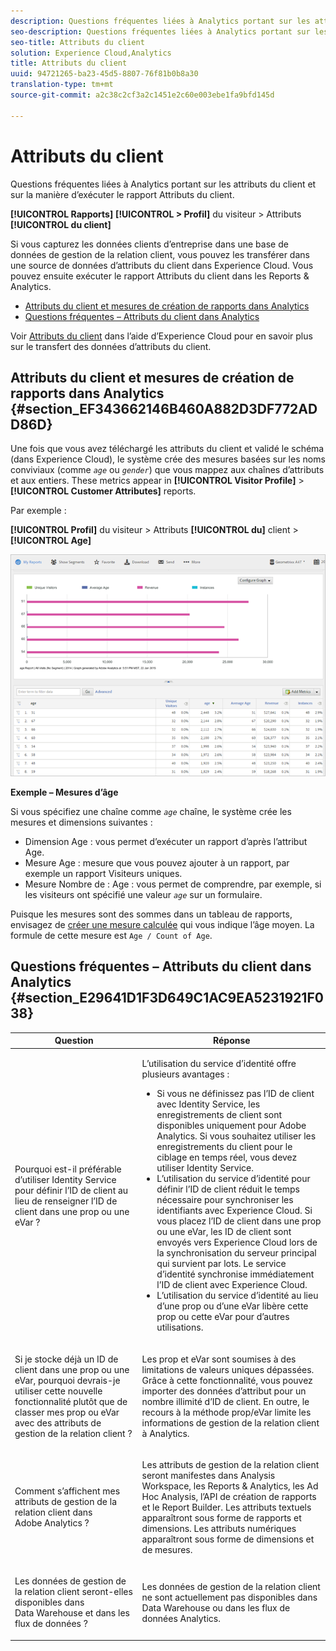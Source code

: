 ```yaml
---
description: Questions fréquentes liées à Analytics portant sur les attributs du client et sur la manière d’exécuter le rapport Attributs du client.
seo-description: Questions fréquentes liées à Analytics portant sur les attributs du client et sur la manière d’exécuter le rapport Attributs du client.
seo-title: Attributs du client
solution: Experience Cloud,Analytics
title: Attributs du client
uuid: 94721265-ba23-45d5-8807-76f81b0b8a30
translation-type: tm+mt
source-git-commit: a2c38c2cf3a2c1451e2c60e003ebe1fa9bfd145d

---
```



# Attributs du client

Questions fréquentes liées à Analytics portant sur les attributs du client et sur la manière d’exécuter le rapport Attributs du client.

**[!UICONTROL Rapports]** **[!UICONTROL &gt; Profil]** du visiteur &gt; Attributs **[!UICONTROL du client]**

Si vous capturez les données clients d’entreprise dans une base de données de gestion de la relation client, vous pouvez les transférer dans une source de données d’attributs du client dans Experience Cloud. Vous pouvez ensuite exécuter le rapport Attributs du client dans les Reports &amp; Analytics.

* [Attributs du client et mesures de création de rapports dans Analytics](../../../components/c-variables/dimensionslist/reports-customer-attributes.md#section_EF343662146B460A882D3DF772ADD86D)
* [Questions fréquentes – Attributs du client dans Analytics](../../../components/c-variables/dimensionslist/reports-customer-attributes.md#section_E29641D1F3D649C1AC9EA5231921F038)

Voir [Attributs du client](https://marketing.adobe.com/resources/help/en_US/mcloud/attributes.html) dans l’aide d’Experience Cloud pour en savoir plus sur le transfert des données d’attributs du client.

## Attributs du client et mesures de création de rapports dans Analytics {#section_EF343662146B460A882D3DF772ADD86D}

Une fois que vous avez téléchargé les attributs du client et validé le schéma (dans Experience Cloud), le système crée des mesures basées sur les noms conviviaux (comme *`age`* ou *`gender`*) que vous mappez aux chaînes d’attributs et aux entiers. These metrics appear in **[!UICONTROL Visitor Profile]** &gt; **[!UICONTROL Customer Attributes]** reports.

Par exemple :

**[!UICONTROL Profil]** du visiteur &gt; Attributs **[!UICONTROL du]** client &gt; **[!UICONTROL Age]**

![](assets/report_age.png)

**Exemple – Mesures d’âge**

Si vous spécifiez une chaîne comme *`age`* chaîne, le système crée les mesures et dimensions suivantes :

* Dimension Age : vous permet d’exécuter un rapport d’après l’attribut Age.
* Mesure Age : mesure que vous pouvez ajouter à un rapport, par exemple un rapport Visiteurs uniques.
* Mesure Nombre de : Age : vous permet de comprendre, par exemple, si les visiteurs ont spécifié une valeur *`age`* sur un formulaire.

Puisque les mesures sont des sommes dans un tableau de rapports, envisagez de [créer une mesure calculée](https://marketing.adobe.com/resources/help/en_US/analytics/calcmetrics/) qui vous indique l’âge moyen. La formule de cette mesure est `Age / Count of Age`.

## Questions fréquentes – Attributs du client dans Analytics {#section_E29641D1F3D649C1AC9EA5231921F038}

<table id="table_88631069013B408EBB0A810657662B36"> 
 <thead> 
  <tr> 
   <th colname="col1" class="entry"> Question </th> 
   <th colname="col2" class="entry"> Réponse </th> 
  </tr> 
 </thead>
 <tbody> 
  <tr> 
   <td colname="col1"> <p>Pourquoi est-il préférable d’utiliser Identity Service pour définir l’ID de client au lieu de renseigner l’ID de client dans une prop ou une eVar ? </p> </td> 
   <td colname="col2"> <p>L’utilisation du service d’identité offre plusieurs avantages : </p> 
    <ul id="ul_5D3659604D43419F9CA5920B4F93728E"> 
     <li id="li_BA2EF0715C5A47EFAFA7191CFAD088A4">Si vous ne définissez pas l’ID de client avec Identity Service, les enregistrements de client sont disponibles uniquement pour Adobe Analytics. Si vous souhaitez utiliser les enregistrements du client pour le ciblage en temps réel, vous devez utiliser Identity Service. </li> 
     <li id="li_228358684E474A298E39578D427BF932">L’utilisation du service d’identité pour définir l’ID de client réduit le temps nécessaire pour synchroniser les identifiants avec Experience Cloud. Si vous placez l’ID de client dans une prop ou une eVar, les ID de client sont envoyés vers Experience Cloud lors de la synchronisation du serveur principal qui survient par lots. Le service d’identité synchronise immédiatement l’ID de client avec Experience Cloud. </li> 
     <li id="li_BCF28219E4014FCF9F747C3D8D270526"> L’utilisation du service d’identité au lieu d’une prop ou d’une eVar libère cette prop ou cette eVar pour d’autres utilisations. </li> 
    </ul> </td> 
  </tr> 
  <tr> 
   <td colname="col1"> <p>Si je stocke déjà un ID de client dans une prop ou une eVar, pourquoi devrais-je utiliser cette nouvelle fonctionnalité plutôt que de classer mes prop ou eVar avec des attributs de gestion de la relation client ? </p> </td> 
   <td colname="col2"> <p>Les prop et eVar sont soumises à des limitations de valeurs uniques dépassées. Grâce à cette fonctionnalité, vous pouvez importer des données d’attribut pour un nombre illimité d’ID de client. En outre, le recours à la méthode prop/eVar limite les informations de gestion de la relation client à Analytics. </p> </td> 
  </tr> 
  <tr> 
   <td colname="col1"> <p>Comment s’affichent mes attributs de gestion de la relation client dans Adobe Analytics ? </p> </td> 
   <td colname="col2"> <p>Les attributs de gestion de la relation client seront manifestes dans Analysis Workspace, les Reports &amp; Analytics, les Ad Hoc Analysis, l’API de création de rapports et le Report Builder. Les attributs textuels apparaîtront sous forme de rapports et dimensions. Les attributs numériques apparaîtront sous forme de dimensions et de mesures. </p> </td> 
  </tr> 
  <tr> 
   <td colname="col1"> <p>Les données de gestion de la relation client seront-elles disponibles dans Data Warehouse et dans les flux de données ? </p> </td> 
   <td colname="col2"> <p>Les données de gestion de la relation client ne sont actuellement pas disponibles dans Data Warehouse ou dans les flux de données Analytics. </p> </td> 
  </tr> 
 </tbody> 
</table>


